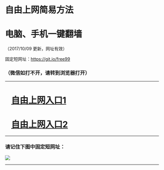 ﻿# 自由上网简易方法

# 电脑、手机一键翻墙

（2017/10/09 更新，网址有效）

固定短网址：https://git.io/free99

### （微信如打不开，请转到浏览器打开）


***





# &nbsp;&nbsp; <a href="http://ft2505221219.fwq-tz-1001.info/fwqtz01.html?t=100900122365 " target="_blank">自由上网入口1</a>
# &nbsp;&nbsp; <a href="http://ft1608511952.fwq-tz-1002.info/fwqtz02.html?t=100900122946 " target="_blank">自由上网入口2</a>
***

### 请记住下图中固定短网址：

<img src="https://s3-us-west-2.amazonaws.com/fwq-1001/yjfq-20170905okok.png" /> 


***

